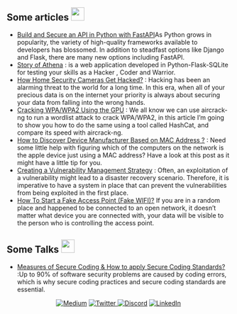 ## Some articles <img src="https://media.giphy.com/media/Z6wxlelBagpIa4HNhV/giphy.gif" width="30px">

-   [Build and Secure an API in Python with FastAPI](https://yassertahiri.medium.com/build-and-secure-an-api-in-python-with-fastapi-d1d108a04b01)As Python grows in popularity, the variety of high-quality frameworks available to developers has blossomed. In addition to steadfast options like Django and Flask, there are many new options including FastAPI.
-   [Story of Athena](https://yassertahiri.medium.com/story-of-athena-59f950017a0c) : is a web application developed in Python-Flask-SQLite for testing your skills as a Hacker , Coder and Warrior.
-   [How Home Security Cameras Get Hacked?](https://yassertahiri.medium.com/how-home-security-cameras-get-hacked-6b7b3490fc47) : Hacking has been an alarming threat to the world for a long time. In this era, when all of your precious data is on the internet your priority is always about securing your data from falling into the wrong hands.
-   [Cracking WPA/WPA2 Using the GPU](https://yassertahiri.medium.com/cracking-wpa-wpa2-using-the-gpu-c19441551dd7) : We all know we can use aircrack-ng to run a wordlist attack to crack WPA/WPA2, in this article I’m going to show you how to do the same using a tool called HashCat, and compare its speed with aircrack-ng.
-   [How to Discover Device Manufacturer Based on MAC Address ?](https://yassertahiri.medium.com/how-to-discover-device-manufacturer-based-on-mac-address-bf4f86fdf6c5) : Need some little help with figuring which of the computers on the network is the apple device just using a MAC address? Have a look at this post as it might have a little tip for you.
-   [Creating a Vulnerability Management Strategy](https://yassertahiri.medium.com/creating-a-vulnerability-management-strategy-dd531022d7b9) : Often, an exploitation of a vulnerability might lead to a disaster recovery scenario. Therefore, it is imperative to have a system in place that can prevent the vulnerabilities from being exploited in the first place.
-   [How To Start a Fake Access Point (Fake WIFI)?](https://yassertahiri.medium.com/how-to-start-a-fake-access-point-fake-wifi-f91c1e69169f) If you are in a random place and happened to be connected to an open network, it doesn’t matter what device you are connected with, your data will be visible to the person who is controlling the access point.

## Some Talks <img src="https://media.giphy.com/media/Z6wxlelBagpIa4HNhV/giphy.gif" width="30px">

-   [Measures of Secure Coding & How to apply Secure Coding Standards?](https://docs.google.com/presentation/d/1InokHXq7pAvF0kTmmxiu_hHmC374xtl4l6m_tLT4ZEU/edit?usp=sharing) :Up to 90% of software security problems are caused by coding errors, which is why secure coding practices and secure coding standards are essential.

<p align="center">
    <a href="https://yassertahiri.medium.com/">
    <img alt="Medium" src="https://img.shields.io/badge/Medium%20-%23000000.svg?&style=for-the-badge&logo=Medium&logoColor=white"/></a>
    <a href="https://twitter.com/THyasser1">
    <img alt="Twitter" src="https://img.shields.io/badge/Twitter%20-%231DA1F2.svg?&style=for-the-badge&logo=Twitter&logoColor=white"</a>
    <a href="https://discord.gg/6jBUgnz5ag">
    <img alt="Discord" src="https://img.shields.io/badge/Discord%20-%237289DA.svg?&style=for-the-badge&logo=discord&logoColor=white"/></a>
    <a href="https://www.linkedin.com/in/yezz123/">   
    <img alt="LinkedIn" src="https://img.shields.io/badge/linkedin-%230077B5.svg?style=for-the-badge&logo=linkedin&logoColor=white"/></a>
</p>
